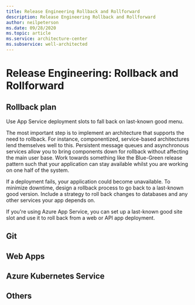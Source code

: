```yaml
---
title: Release Engineering Rollback and Rollforward 
description: Release Engineering Rollback and Rollforward 
author: neilpeterson
ms.date: 09/28/2020
ms.topic: article
ms.service: architecture-center
ms.subservice: well-architected
---
```


# Release Engineering: Rollback and Rollforward

## Rollback plan

Use App Service deployment slots to fall back on last-known good menu.

The most important step is to implement an architecture that supports the need to rollback. For instance, componentized, service-based architectures lend themselves well to this. Persistent message queues and asynchronous services allow you to bring components down for rollback without affecting the main user base. Work towards something like the Blue-Green release pattern such that your application can stay available whilst you are working on one half of the system.

If a deployment fails, your application could become unavailable. To minimize downtime, design a rollback process to go back to a last-known good version. Include a strategy to roll back changes to databases and any other services your app depends on.

If you're using Azure App Service, you can set up a last-known good site slot and use it to roll back from a web or API app deployment.

## Git

## Web Apps

## Azure Kubernetes Service

## Others